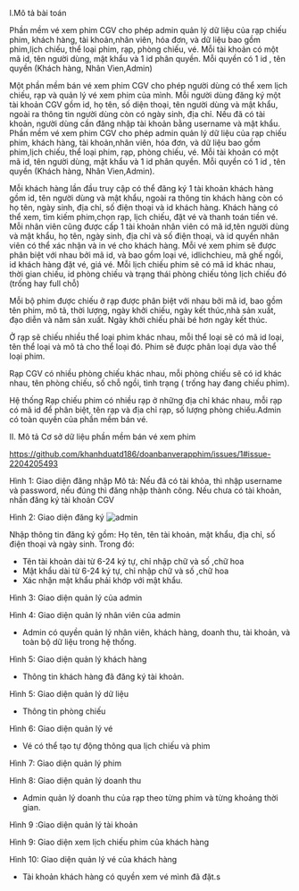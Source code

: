 
I.Mô tả bài toán

Phần mềm vé xem phim CGV cho phép admin quản lý dữ liệu của rạp chiếu phim, khách hàng, tài khoản,nhân viên, hóa đơn, và dữ liệu bao gồm phim,lịch chiếu, thể loại phim, rạp, phòng chiếu, vé.
Mỗi tài khoản có một mã id, tên người dùng, mật khẩu và 1 id phân quyền. Mỗi quyền có 1 id , tên quyền (Khách hàng, Nhân Vien,Admin)

Một phần mềm bán vé xem phim CGV cho phép người dùng có thể xem lịch chiếu, rạp và quản lý vé xem phim của mình. Mỗi người dùng đăng ký một tài khoản CGV gồm id, họ tên, số diện thoại, tên người dùng và mật khẩu, ngoài ra thông tin người dùng còn có ngày sinh, địa chỉ.
Nếu đã có tài khoản, người dùng cần đăng nhập tài khoản bằng username và mật khẩu.
Phần mềm vé xem phim CGV cho phép admin quản lý dữ liệu của rạp chiếu phim, khách hàng, tài khoản,nhân viên, hóa đơn, và dữ liệu bao gồm phim,lịch chiếu, thể loại phim, rạp, phòng chiếu, vé.
Mỗi tài khoản có một mã id, tên người dùng, mật khẩu và 1 id phân quyền. Mỗi quyền có 1 id , tên quyền (Khách hàng, Nhân Vien,Admin).

Mỗi khách hàng lần đầu truy cập có thể đăng ký 1 tài khoản khách hàng gồm id, tên người dùng và mật khẩu, ngoài ra thông tin khách hàng còn có họ tên, ngày sinh, địa chỉ, số điện thoại và id khách hàng. Khách hàng có thể xem, tìm kiếm phim,chọn rạp, lịch chiếu, đặt vé và thanh toán tiền vé.
Mỗi nhân viên cũng được cấp 1 tài khoản nhân viên có mã id,tên người dùng và mật khẩu, họ tên, ngày sinh, địa chỉ và số điện thoại, và id quyền nhân viên có thể xác nhận và in vé cho khách hàng.
Mỗi vé xem phim sẽ được phân biệt với nhau bởi mã id, và bao gồm loại vé, idlichchieu, mã ghế ngồi, id khách hàng đặt vé, giá vé.
Mỗi lịch chiếu phim sẽ có mã id khác nhau, thời gian chiếu, id phòng chiếu và trạng thái phòng chiếu tỏng lịch chiếu đó (trống hay full chỗ)

Mỗi bộ phim được chiếu ở rạp được phân biệt với nhau bởi mã id, bao gồm tên phim, mô tả, thời lượng, ngày khởi chiếu, ngày kết thúc,nhà sản xuất, đạo diễn và năm sản xuất.
Ngày khởi chiếu phải bé hơn ngày kết thúc.

Ở rạp sẽ chiếu nhiều thể loại phim khác nhau, mỗi thể loại sẽ có mã id loại, tên thể loại và mô tả cho thể loại đó. Phim sẽ được phân loại dựa vào thể loại phim.

Rạp CGV có nhiều phòng chiếu khác nhau, mỗi phòng chiếu sẽ có id khác nhau, tên phòng chiếu, số chỗ ngồi, tình trạng ( trống hay đang chiếu phim).

Hệ thống Rạp chiếu phim có nhiều rạp ở những địa chỉ khác nhau, mỗi rạp có mã id để phân biệt, tên rạp và địa chỉ rạp, số lượng phòng chiếu.Admin có toàn quyền của phần mềm bán vé.

II. Mô tả
Cơ sở dữ liệu phần mềm bán vé xem phim  

https://github.com/khanhduatd186/doanbanverapphim/issues/1#issue-2204205493




 
Hình 1: Giao diện đăng nhập
Mô tả: Nếu đã có tài khỏa, thì nhập username và password, nếu đúng thì đăng nhập thành công.
Nếu chưa có tài khoản, nhấn đăng ký tài khoản CGV

         
Hình 2: Giao diện đăng ký
![admin](https://github.com/khanhduatd186/doanbanverapphim/assets/127516595/24eb3ebf-93e0-4b53-aa25-dbcba9aee331)

Nhập thông tin đăng ký gồm: Họ tên, tên tài khoản, mật khẩu, địa chỉ, số điện thoại và ngày sinh. Trong đó:
- Tên tài khoản dài từ 6-24 ký tự, chỉ nhập chữ và số ,chữ hoa
- Mật khẩu dài từ 6-24 ký tự, chỉ nhập chữ và số ,chữ hoa
- Xác nhận mật khẩu phải khớp với mật khẩu.

Hình 3: Giao diện quản lý của admin

Hình 4: Giao diện quản lý nhân viên của admin
- Admin có quyền quản lý nhân viên, khách hàng, doanh thu, tài khoản, và toàn bộ dữ liệu trong hệ thống.

Hình 5: Giao diện quản lý khách hàng
- Thông tin khách hàng đã đăng ký tài khoản.

Hình 5: Giao diện quản lý dữ liệu
- Thông tin phòng chiếu 


Hình 6: Giao diện quản lý vé
- Vé có thể tạo tự động thông qua lịch chiếu và phim

Hình 7: Giao diện quản lý phim

Hình 8: Giao diện quản lý doanh thu
- Admin quản lý doanh thu của rạp theo từng phim và từng khoảng thời gian.

Hình 9 :Giao diện quản lý tài khoản



Hình 9: Giao diện xem lịch chiếu phim của khách hàng

Hình 10: Giao diện quản lý vé của khách hàng
- Tài khoản khách hàng có quyền xem vé mình đã đặt.s






